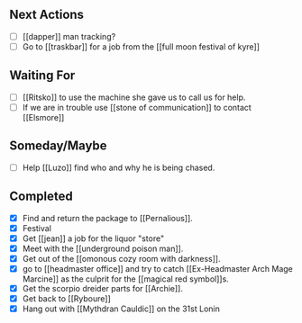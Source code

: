 ## Next Actions
- [ ] [[dapper]] man tracking?
- [ ] Go to [[traskbar]] for a job from the [[full moon festival of kyre]]

## Waiting For
- [ ] [[Ritsko]] to use the machine she gave us to call us for help.
- [ ] If we are in trouble use [[stone of communication]] to contact [[Elsmore]]

## Someday/Maybe
- [ ] Help [[Luzo]] find who and why he is being chased.

## Completed
- [x] Find and return the package to [[Pernalious]]. 
- [x] Festival 
- [x] Get [[jean]] a job for the liquor "store"
- [x]  Meet with the [[underground poison man]].
- [x] Get out of the [[omonous cozy room with darkness]].
- [x] go to [[headmaster office]] and try to catch [[Ex-Headmaster Arch Mage Marcine]] as the culprit for the [[magical red symbol]]s.
- [x] Get the scorpio dreider parts for [[Archie]].
- [x] Get back to [[Ryboure]]
- [x] Hang out with [[Mythdran Cauldic]] on the 31st Lonin